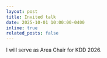 ```yaml
---
layout: post
title: Invited talk
date: 2025-10-01 10:00:00-0400
inline: true
related_posts: false
---
```


I will serve as Area Chair for KDD 2026. 